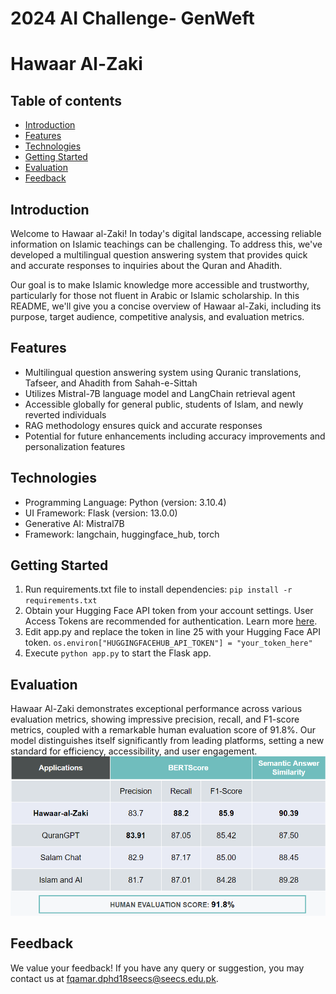 # 2024 AI Challenge- GenWeft

# Hawaar Al-Zaki

## Table of contents
* [Introduction](#introduction)
* [Features](#features)
* [Technologies](#technologies)
* [Getting Started](#getting-started)
* [Evaluation](#evaluation)
* [Feedback](#feedback)
  
## Introduction 

Welcome to Hawaar al-Zaki! In today's digital landscape, accessing reliable information on Islamic teachings can be challenging. To address this, we've developed a multilingual question answering system that provides quick and accurate responses to inquiries about the Quran and Ahadith.

Our goal is to make Islamic knowledge more accessible and trustworthy, particularly for those not fluent in Arabic or Islamic scholarship. In this README, we'll give you a concise overview of Hawaar al-Zaki, including its purpose, target audience, competitive analysis, and evaluation metrics. 

## Features

- Multilingual question answering system using Quranic translations, Tafseer, and Ahadith from Sahah-e-Sittah
- Utilizes Mistral-7B language model and LangChain retrieval agent
- Accessible globally for general public, students of Islam, and newly reverted individuals
- RAG methodology ensures quick and accurate responses
- Potential for future enhancements including accuracy improvements and personalization features

## Technologies

- Programming Language: Python (version: 3.10.4)
- UI Framework: Flask (version: 13.0.0)
- Generative AI: Mistral7B
- Framework: langchain, huggingface_hub, torch

  
## Getting Started 
1. Run requirements.txt file to install dependencies:
  `pip install -r requirements.txt`
2. Obtain your Hugging Face API token from your account settings. User Access Tokens are recommended for authentication. Learn more [here]([url](https://huggingface.co/docs/hub/en/security-tokens)). 
3. Edit app.py and replace the token in line 25 with your Hugging Face API token.
   `os.environ["HUGGINGFACEHUB_API_TOKEN"] = "your_token_here"`
4. Execute `python app.py` to start the Flask app.

## Evaluation 
Hawaar Al-Zaki demonstrates exceptional performance across various evaluation metrics, showing impressive precision, recall, and F1-score metrics, coupled with a remarkable human evaluation score of 91.8%. Our model distinguishes itself significantly from leading platforms, setting a new standard for efficiency, accessibility, and user engagement.
![Hawaar Al-Zaki Logo](https://github.com/FaizaQamar/2024-AI-Challenge--GenWeft-/blob/main/static/evaluation1.PNG)

## Feedback

We value your feedback! If you have any query or suggestion, you may contact us at [fqamar.dphd18seecs@seecs.edu.pk](mailto:fqamar.dphd18seecs@seecs.edu.pk).
